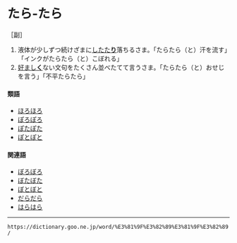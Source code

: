 # たら‐たら

［副］
1. 液体が少しずつ続けざまに[したた**り**](したたる（滴る／瀝る）)落ちるさま。「たらたら（と）汗を流す」「インクがたらたら（と）こぼれる」
2. [好まし**く**](このましい（好ましい）)ない文句をたくさん並べたてて言うさま。「たらたら（と）おせじを言う」「不平たらたら」
    

#### 類語

-   [ほろほろ](https://dictionary.goo.ne.jp/word/%E3%81%BB%E3%82%8D%E3%81%BB%E3%82%8D/#jn-205744)
-   [ぽろぽろ](https://dictionary.goo.ne.jp/word/%E3%81%BD%E3%82%8D%E3%81%BD%E3%82%8D/#jn-205747)
-   [ぽたぽた](https://dictionary.goo.ne.jp/word/%E3%81%BD%E3%81%9F%E3%81%BD%E3%81%9F/#jn-204323)
-   [ぽとぽと](https://dictionary.goo.ne.jp/word/%E3%81%BD%E3%81%A8%E3%81%BD%E3%81%A8/#jn-204958)

#### 関連語

-   [ぼろぼろ](https://dictionary.goo.ne.jp/word/%E3%81%BC%E3%82%8D%E3%81%BC%E3%82%8D/#jn-205746)
-   [ぼたぼた](https://dictionary.goo.ne.jp/word/%E3%81%BC%E3%81%9F%E3%81%BC%E3%81%9F/#jn-204322)
-   [ぼとぼと](https://dictionary.goo.ne.jp/word/%E3%81%BC%E3%81%A8%E3%81%BC%E3%81%A8/#jn-204957)
-   [だらだら](https://dictionary.goo.ne.jp/word/%E3%81%A0%E3%82%89%E3%81%A0%E3%82%89/#jn-139192)
-   [はらはら](https://dictionary.goo.ne.jp/word/%E3%81%AF%E3%82%89%E3%81%AF%E3%82%89/#jn-179892)

---
`https://dictionary.goo.ne.jp/word/%E3%81%9F%E3%82%89%E3%81%9F%E3%82%89/`